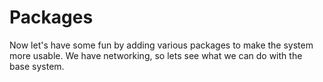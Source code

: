 # Packages

Now let's have some fun by adding various packages to make the system more usable. We have networking, so lets see what we can do with the base system.